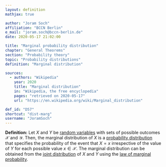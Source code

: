 ```yaml
---
layout: definition
mathjax: true

author: "Joram Soch"
affiliation: "BCCN Berlin"
e_mail: "joram.soch@bccn-berlin.de"
date: 2020-05-17 21:02:00

title: "Marginal probability distribution"
chapter: "General Theorems"
section: "Probability theory"
topic: "Probability distributions"
definition: "Marginal distribution"

sources:
  - authors: "Wikipedia"
    year: 2020
    title: "Marginal distribution"
    in: "Wikipedia, the free encyclopedia"
    pages: "retrieved on 2020-05-17"
    url: "https://en.wikipedia.org/wiki/Marginal_distribution"

def_id: "D57"
shortcut: "dist-marg"
username: "JoramSoch"
---
```



**Definition:** Let $X$ and $Y$ be [random variables](/D/rvar) with sets of possible outcomes $\mathcal{X}$ and $\mathcal{Y}$. Then, the marginal distribution of $X$ is a [probability distribution](/D/dist) that specifies the probability of the event that $X = x$ irrespective of the value of $Y$ for each possible value $x \in \mathcal{X}$. The marginal distribution can be obtained from the [joint distribution](/D/dist-joint) of $X$ and $Y$ using the [law of marginal probability](/D/prob-marg).